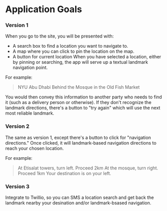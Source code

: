 Application Goals
======

### Version 1
When you go to the site, you will be presented with:
* A search box to find a location you want to navigate to.
* A map where you can click to pin the location on the map.
* A button for current location
When you have selected a location, either by pinning or searching, the app will serve up a textual landmark navigation point.

For example:
> NYU Abu Dhabi
> Behind the Mosque in the Old Fish Market

You would then convey this information to another party who needs to find it (such as a delivery person or otherwise).
If they don't recognize the landmark directions, there's a button to "try again" which will use the next most reliable landmark.

### Version 2
The same as version 1, except there's a button to click for "navigation directions."
Once clicked, it will landmark-based navigation directions to reach your chosen location.

For example:
> At Etisalat towers, turn left.
> Proceed 2km
> At the mosque, turn right.
> Proceed 1km
> Your destination is on your left.

### Version 3
Integrate to Twillio, so you can SMS a location search and get back the landmark
nearby your desination and/or landmark-bsased navigation.
